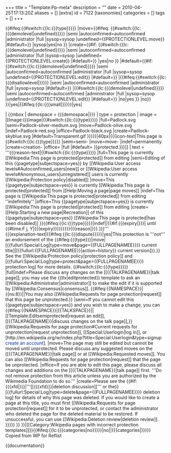 +++
title = "Template:Pp-meta"
description = ""
date = 2010-04-25T17:13:20Z
aliases = []
[extra]
id = 7122
[taxonomies]
categories = []
tags = []
+++

{{#ifeq:{{#switch:{{lc:{{{type}}}}}
  |move=<!--
 -->{{#ifeq:
      {{#switch:{{lc:{{{demolevel|undefined}}}}}
        |semi
        |autoconfirmed=autoconfirmed
        |administrator
        |full
        |sysop=sysop
        |undefined={{PROTECTIONLEVEL:move}}
        |#default=<!--fallback value: null
   -->}}
      |sysop|yes|no
    }}
  |create=<!--
 -->{{#if:
      {{#switch:{{lc:{{{demolevel|undefined}}}}}
        |semi
        |autoconfirmed=autoconfirmed
        |administrator
        |full
        |sysop=sysop
        |undefined={{PROTECTIONLEVEL:create}}
        |#default=<!--fallback value: null
   -->}}
      |yes|no
    }}
|#default<!--includes all other types-->=<!--
 -->{{#if:
      {{#switch:{{lc:{{{demolevel|undefined}}}}}
        |semi
        |autoconfirmed=autoconfirmed
        |administrator
        |full
        |sysop=sysop
        |undefined={{PROTECTIONLEVEL:edit}}
        |#default=<!--fallback value: null
   -->}}
      |{{#ifeq:{{#switch:{{lc:{{{disallowlevel|}}}}}
                 |semi
                 |autoconfirmed=autoconfirmed
                 |administrator
                 |full
                 |sysop=sysop
                 |#default=<!--fallback value: null-->}}
         |{{#switch:{{lc:{{{demolevel|undefined}}}}}
            |semi
            |autoconfirmed=autoconfirmed
            |administrator
            |full
            |sysop=sysop
            |undefined={{PROTECTIONLEVEL:edit}}
            |#default=<!--fallback value: null
       -->}}
         |no|yes
       }}
   |no}}
}}|yes|{{#ifeq:{{lc:{{{small|}}}}}|yes|
<div class="metadata topicon" id="protected-icon" style="display:none; right:55px;">[[Image:{{{image|{{#switch:{{lc:{{{type}}}}}
 |full=Padlock.svg
 |semi=Padlock-silver-medium.svg
 |move=Padlock-olive.svg
 |indef=Padlock-red.svg
 |office=Padlock-black.svg
 |create=Padlock-skyblue.svg
 |#default=Transparent.gif
}}}}}|20px|link={{{icon-link|Wikipedia:Protection policy#{{lc:{{{type}}}}}}}}|{{{icon-text|This {{pagetype|subjectspace=yes}} is {{#switch:{{lc:{{{type}}}}}
 |semi=semi-
 |move=move-
 |indef=permanently<nowiki> </nowiki>
 |create=creation-
 |office=<!--null, but should this have a special tag?-->
 |full
 |#default=<!--null-->
}}protected{{#ifeq:{{lc:{{{type}}}}}|indef||{{#if:{{{expiry|}}}|<nowiki> </nowiki>until {{#time:F j, Y|{{{expiry}}}}}}}}}{{#if:{{{icon-reason|}}}|<nowiki> </nowiki>{{{icon-reason}}}}}.}}}]]</div>
|<!-- else, not small -->
{{mbox 
| demospace = {{{demospace|}}}
| type = protection
| image = [[Image:{{{image|{{#switch:{{lc:{{{type}}}}}
 |full=Padlock.svg
 |semi=Padlock-silver-medium.svg
 |move=Padlock-olive.svg
 |indef=Padlock-red.svg
 |office=Padlock-black.svg
 |create=Padlock-skyblue.svg
 |#default=Transparent.gif
}}}}}|40px|{{{icon-text|This page is {{#switch:{{lc:{{{type}}}}}
 |semi=semi-
 |move=move-
 |indef=permanently<nowiki> </nowiki>
 |create=creation-
 |office=<!--null, but should this have a special tag?-->
 |full
 |#default=<!--null-->
}}protected.}}}]]
| text = '''{{{reason-text|{{#switch:{{lc:{{{type}}}}}
 |full=This page is currently [[Wikipedia:This page is protected|protected]] from editing
 |semi=Editing of this {{pagetype|subjectspace=yes}} by [[Wikipedia:User access levels#Autoconfirmed_users|new]] or [[Wikipedia:User access levels#Anonymous_users|unregistered]] users is currently [[Wikipedia:Protection policy|disabled]]
 |move=This {{pagetype|subjectspace=yes}} is currently [[Wikipedia:This page is protected|protected]] from [[Help:Moving a page|page moves]]
 |indef=This page is [[Wikipedia:This page is protected|protected]] from editing ''indefinitely''
 |office=This {{pagetype|subjectspace=yes}} is currently [[Wikipedia:This page is protected|protected]] from editing
 |create=[[Help:Starting a new page|Recreation]] of this {{pagetype|subjectspace=yes}} [[Wikipedia:This page is protected|has been disabled]]
}}{{#ifeq:{{lc:{{{type}}}}}|indef||{{#if:{{{expiry|}}}|&#32;until {{#time:F j, Y|{{{expiry}}}}}}}}}{{{reason<includeonly>|</includeonly>}}}.}}}'''<br /> {{{explanation-text|{{#ifeq:{{lc:{{{dispute}}}}}|yes|This protection is '''not''' an endorsement of the {{#ifeq:{{{type}}}|move|[{{fullurl:Special:Log|type=move&page={{FULLPAGENAMEE}}}} current title]|[{{fullurl:{{FULLPAGENAMEE}}|action=history}} current version]}}.}} See the [[Wikipedia:Protection policy|protection policy]] and [{{fullurl:Special:Log|type=protect&page={{FULLPAGENAMEE}}}} protection log] for more details. {{#switch:{{lc:{{{type}}}}}
 |full|indef=Please discuss any changes on the [[{{TALKPAGENAME}}|talk page]]; you may use the {{tlx|editprotected}} template to ask an [[Wikipedia:Administrator|administrator]] to make the edit if it is supported by [[Wikipedia:Consensus|consensus]]. {{#ifeq:{{NAMESPACE}}|{{ns:8}}<!--MediaWiki-->||You may also [[Wikipedia:Requests for page protection|request]] that this page be unprotected.}}
 |semi=If you cannot edit this {{pagetype|subjectspace=yes}} and you wish to make a change, you can {{#ifeq:{{NAMESPACE}}|{{TALKSPACE}}||[[Template:Editsemiprotected|request an edit]], [[{{TALKPAGENAME}}|discuss changes on the talk page]],}} [[Wikipedia:Requests for page protection#Current requests for unprotection|request unprotection]], [[Special:Userlogin|log in]], or <span class="plainlinks">[http://en.wikipedia.org/w/index.php?title=Special:Userlogin&type=signup <span style="color:#002bb8;" title="Sign in / create account">create an account</span>].
 |move=The page may still be edited but cannot be moved until unprotected. Please discuss any suggested moves on the [[{{TALKPAGENAME}}|talk page]] or at [[Wikipedia:Requested moves]].  You can also [[Wikipedia:Requests for page protection|request]] that the page be unprotected.  
 |office=If you are able to edit this page, please discuss all changes and additions on the [[{{TALKPAGENAME}}|talk page]] first. '''Do not remove protection from this article unless you are authorized by the Wikimedia Foundation to do so.'''
 |create=Please see the {{#if:{{{xfd|}}}|'''[[{{{xfd}}}|deletion discussion]]''' or the}} [{{fullurl:Special:Log|type=delete&page={{FULLPAGENAMEE}}}} deletion log] for details of why this page was deleted. If you would like to create a page at this title, you must first [[Wikipedia:Requests for page protection|request]] for it to be unprotected, or contact the administrator who deleted the page for the deleted material to be restored. If unsuccessful, you can use [[Wikipedia:Deletion review|deletion review]].
}}}}}
}}
}}|[[Category:Wikipedia pages with incorrect protection templates]]}}<!--End if small--><includeonly>{{#ifeq:{{lc:{{{categories|no}}}}}|no||{{{categories|}}}}}</includeonly><noinclude>
Copied from WP for Reflist

{{documentation}}
<!-- Add categories and interwikis to the /doc subpage, not here! -->
</noinclude>
